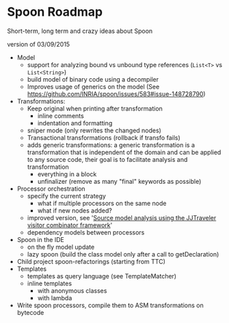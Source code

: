 

Spoon Roadmap
==========

Short-term, long term and crazy ideas about Spoon

version of 03/09/2015


* Model
    * support for analyzing bound vs unbound type references (`List<T>` vs `List<String>`) 
    * build model of binary code using a decompiler 
    * Improves usage of generics on the model (See https://github.com/INRIA/spoon/issues/583#issue-148728790)
* Transformations:
    * Keep original when printing after transformation
        * inline comments
        * indentation and formatting   
    * sniper mode (only rewrites the changed nodes)
    * Transactional transformations (rollback if transfo fails)
    * adds generic transformations: a generic transformation is a transformation that is independent of the domain and can be applied to any source code, their goal is to facilitate analysis and transformation
        * everything in a block
        * unfinalizer (remove as many "final" keywords as possible)
* Processor orchestration 
    * specify the current strategy
        * what if multiple processors on the same node
        * what if new nodes added?
    * improved version, see '[Source model analysis using the JJTraveler visitor combinator framework](http://www3.di.uminho.pt/~joost/publications/SourceModelAnalysisUsingTheJJTravelerVisitorCombinatorFramework.pdf)'    
    * dependency models between processors
* Spoon in the IDE
    * on the fly model update
    * lazy spoon (build the class model only after a call to getDeclaration)
* Child project spoon-refactorings (starting from TTC)
* Templates
    * templates as query language (see TemplateMatcher)
    * inline templates
        * with anonymous classes
        * with lambda
* Write spoon processors, compile them to ASM transformations on bytecode
 
